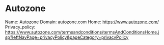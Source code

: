 
# Autozone

Name: Autozone
Domain: autozone.com
Home: https://www.autozone.com/
Privacy_policy: https://www.autozone.com/termsandconditions/termsAndConditionsHome.jsp?leftNavPage=privacyPolicy&pageCategory=privacyPolicy
